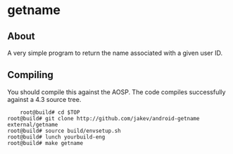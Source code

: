 getname
======

About
-----
A very simple program to return the name associated with a given user ID.

Compiling
---------
You should compile this against the AOSP. The code compiles successfully against a 4.3 source tree.

        root@build# cd $TOP
	root@build# git clone http://github.com/jakev/android-getname external/getname
	root@build# source build/envsetup.sh
	root@build# lunch yourbuild-eng
	root@build# make getname
